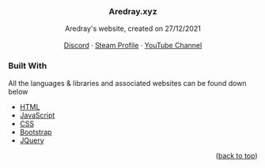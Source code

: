 


<!-- PROJECT LOGO -->
<br />
<div align="center">

  <h3 align="center">Aredray.xyz</h3>

  <p align="center">
    Aredray's website, created on 27/12/2021
    <br />
    <br />
    <a href="https://discord.io/aredray">Discord</a>
    ·
    <a href="https://steamcommunity.com/id/aredray/">Steam Profile</a>
    ·
    <a href="https://www.youtube.com/channel/UCZb0aeisUI7x8DFvNvb9Uug">YouTube Channel</a>
  </p>
</div>




### Built With

All the languages & libraries and associated websites can be found down below
* [HTML](https://html.com)
* [JavaScript](https://www.javascript.com)
* [CSS](https://vuejs.org/)
* [Bootstrap](https://getbootstrap.com)
* [JQuery](https://jquery.com)

<p align="right">(<a href="#top">back to top</a>)</p>

